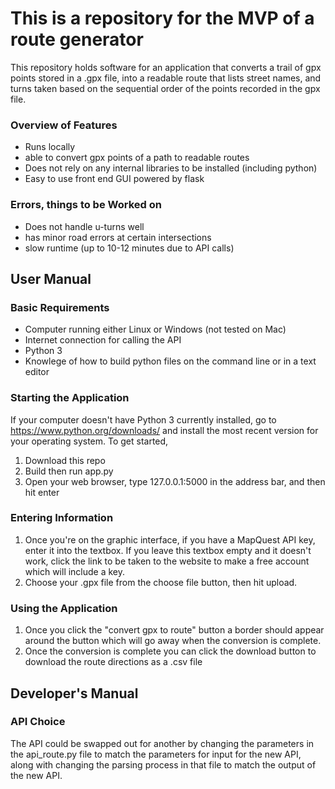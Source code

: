 # This is a repository for the MVP of a route generator 
This repository holds software for an application that converts a trail of gpx points stored in a .gpx file, into a readable route that lists street names, and turns taken based on the sequential order of the points recorded in the gpx file. 

### Overview of Features
- Runs locally 
- able to convert gpx points of a path to readable routes 
- Does not rely on any internal libraries to be installed (including python) 
- Easy to use front end GUI powered by flask 

### Errors, things to be Worked on 
- Does not handle u-turns well
- has minor road errors at certain intersections
- slow runtime (up to 10-12 minutes due to API calls) 

## User Manual 

### Basic Requirements 
- Computer running either Linux or Windows  (not tested on Mac) 
- Internet connection for calling the API
- Python 3
- Knowlege of how to build python files on the command line or in a text editor

### Starting the Application
If your computer doesn't have Python 3 currently installed, go to https://www.python.org/downloads/ and install the most recent version for your operating system.
To get started,
1. Download this repo
2. Build then run app.py
3. Open your web browser, type 127.0.0.1:5000 in the address bar, and then hit enter
 
### Entering Information
1. Once you're on the graphic interface, if you have a MapQuest API key, enter it into the textbox. If you leave this textbox empty and it doesn't work, click the link to be taken to the website to make a free account which will include a key.
2. Choose your .gpx file from the choose file button, then hit upload.

### Using the Application 
1. Once you click the "convert gpx to route" button a border should appear around the button which will go away when the conversion is complete.
2. Once the conversion is complete you can click the download button to download the route directions as a .csv file

## Developer's Manual 

### API Choice
The API could be swapped out for another by changing the parameters in the api_route.py file to match the parameters for input for the new API, along with changing the parsing process in that file to match the output of the new API.
